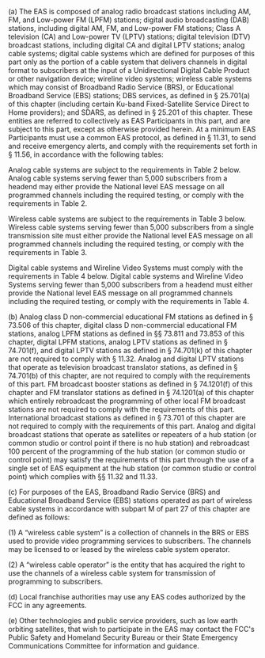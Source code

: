 (a) The EAS is composed of analog radio broadcast stations including AM, FM, and Low-power FM (LPFM) stations; digital audio broadcasting (DAB) stations, including digital AM, FM, and Low-power FM stations; Class A television (CA) and Low-power TV (LPTV) stations; digital television (DTV) broadcast stations, including digital CA and digital LPTV stations; analog cable systems; digital cable systems which are defined for purposes of this part only as the portion of a cable system that delivers channels in digital format to subscribers at the input of a Unidirectional Digital Cable Product or other navigation device; wireline video systems; wireless cable systems which may consist of Broadband Radio Service (BRS), or Educational Broadband Service (EBS) stations; DBS services, as defined in § 25.701(a) of this chapter (including certain Ku-band Fixed-Satellite Service Direct to Home providers); and SDARS, as defined in § 25.201 of this chapter. These entities are referred to collectively as EAS Participants in this part, and are subject to this part, except as otherwise provided herein. At a minimum EAS Participants must use a common EAS protocol, as defined in § 11.31, to send and receive emergency alerts, and comply with the requirements set forth in § 11.56, in accordance with the following tables:
              

Analog cable systems are subject to the requirements in Table 2 below. Analog cable systems serving fewer than 5,000 subscribers from a headend may either provide the National level EAS message on all programmed channels including the required testing, or comply with the requirements in Table 2.

Wireless cable systems are subject to the requirements in Table 3 below. Wireless cable systems serving fewer than 5,000 subscribers from a single transmission site must either provide the National level EAS message on all programmed channels including the required testing, or comply with the requirements in Table 3.

Digital cable systems and Wireline Video Systems must comply with the requirements in Table 4 below. Digital cable systems and Wireline Video Systems serving fewer than 5,000 subscribers from a headend must either provide the National level EAS message on all programmed channels including the required testing, or comply with the requirements in Table 4.

(b) Analog class D non-commercial educational FM stations as defined in § 73.506 of this chapter, digital class D non-commercial educational FM stations, analog LPFM stations as defined in §§ 73.811 and 73.853 of this chapter, digital LPFM stations, analog LPTV stations as defined in § 74.701(f), and digital LPTV stations as defined in § 74.701(k) of this chapter are not required to comply with § 11.32. Analog and digital LPTV stations that operate as television broadcast translator stations, as defined in § 74.701(b) of this chapter, are not required to comply with the requirements of this part. FM broadcast booster stations as defined in § 74.1201(f) of this chapter and FM translator stations as defined in § 74.1201(a) of this chapter which entirely rebroadcast the programming of other local FM broadcast stations are not required to comply with the requirements of this part. International broadcast stations as defined in § 73.701 of this chapter are not required to comply with the requirements of this part. Analog and digital broadcast stations that operate as satellites or repeaters of a hub station (or common studio or control point if there is no hub station) and rebroadcast 100 percent of the programming of the hub station (or common studio or control point) may satisfy the requirements of this part through the use of a single set of EAS equipment at the hub station (or common studio or control point) which complies with §§ 11.32 and 11.33.

(c) For purposes of the EAS, Broadband Radio Service (BRS) and Educational Broadband Service (EBS) stations operated as part of wireless cable systems in accordance with subpart M of part 27 of this chapter are defined as follows:

(1) A “wireless cable system” is a collection of channels in the BRS or EBS used to provide video programming services to subscribers. The channels may be licensed to or leased by the wireless cable system operator.

(2) A “wireless cable operator” is the entity that has acquired the right to use the channels of a wireless cable system for transmission of programming to subscribers.

(d) Local franchise authorities may use any EAS codes authorized by the FCC in any agreements.
              

(e) Other technologies and public service providers, such as low earth orbiting satellites, that wish to participate in the EAS may contact the FCC's Public Safety and Homeland Security Bureau or their State Emergency Communications Committee for information and guidance.

